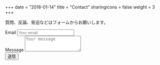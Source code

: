 +++
date = "2018-01-14"
title = "Contact"
sharingicons = false
weight = 3
+++

質問、反論、脅迫などはフォームからお願いします。

<form method="POST" action="shiny.guide@gmail.com">
    <div class="form-group">
        <label for="emailAddress">Email</label>
        <input type="email" class="form-control" name="email" id="emailAddress" placeholder="Your email">
    </div>
    <div class="form-group">
        <label for="message">Message</label>
        <textarea class="form-control" name="message" id="message" placeholder="Your message" rows="3"></textarea>
    </div>
    <input type="text" name="_gotcha" style="display:none" />
    <button type="submit" class="btn btn-primary">送信</button>
</form>

<br />
